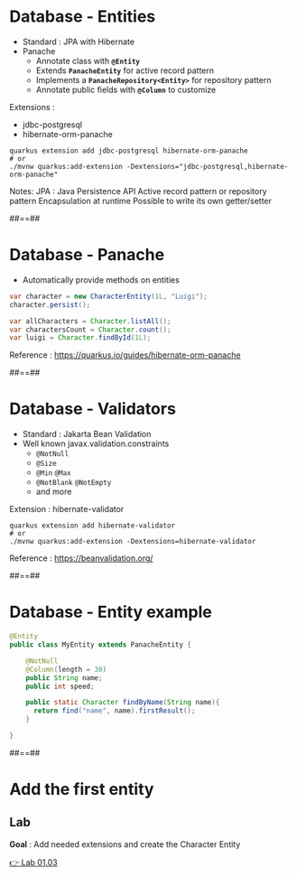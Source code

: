 <!-- .slide: class="with-code" -->

# Database - Entities

- Standard : JPA with Hibernate
- Panache
  - Annotate class with **`@Entity`**
  - Extends **`PanacheEntity`** for active record pattern
  - Implements a **`PanacheRepository<Entity>`** for repository pattern
  - Annotate public fields with **`@Column`** to customize

Extensions :

- jdbc-postgresql
- hibernate-orm-panache

```shell
quarkus extension add jdbc-postgresql hibernate-orm-panache
# or
./mvnw quarkus:add-extension -Dextensions="jdbc-postgresql,hibernate-orm-panache"
```

Notes:
JPA : Java Persistence API
Active record pattern or repository pattern
Encapsulation at runtime
Possible to write its own getter/setter

##==##

<!-- .slide: class="with-code" -->

# Database - Panache

- Automatically provide methods on entities

```Java
var character = new CharacterEntity(1L, "Luigi");
character.persist();

var allCharacters = Character.listAll();
var charactersCount = Character.count();
var luigi = Character.findById(1L);
```

Reference : https://quarkus.io/guides/hibernate-orm-panache

<!-- .element: class="credits" -->

##==##

<!-- .slide: class="with-code" -->

# Database - Validators

- Standard : Jakarta Bean Validation
- Well known javax.validation.constraints
  - `@NotNull`
  - `@Size`
  - `@Min` `@Max`
  - `@NotBlank` `@NotEmpty`
  - and more

Extension : hibernate-validator

```shell
quarkus extension add hibernate-validator
# or
./mvnw quarkus:add-extension -Dextensions=hibernate-validator
```

Reference : https://beanvalidation.org/

<!-- .element: class="credits" -->

##==##

<!-- .slide: class="with-code" -->

# Database - Entity example

```java
@Entity
public class MyEntity extends PanacheEntity {

    @NotNull
    @Column(length = 30)
    public String name;
    public int speed;

    public static Character findByName(String name){
      return find("name", name).firstResult();
    }

}
```

##==##

<!-- .slide: class="exercice" -->

# Add the first entity

## Lab

**Goal** : Add needed extensions and create the Character Entity

[👉 Lab 01.03](https://github.com/sfeir-open-source/sfeir-school-quarkus/blob/main/steps/01.03-database/README.md)
